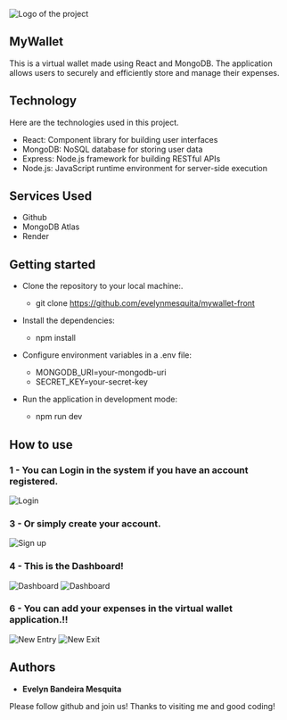 
![Logo of the project](https://github.com/evelynmesquita/projeto14-mywallet-front/blob/main/public/readme/logo.png)


## MyWallet
This is a virtual wallet made using React and MongoDB. The application allows users to securely and efficiently store and manage their expenses.


## Technology 

Here are the technologies used in this project.

* React: Component library for building user interfaces
* MongoDB: NoSQL database for storing user data
* Express: Node.js framework for building RESTful APIs
* Node.js: JavaScript runtime environment for server-side execution

## Services Used

* Github
* MongoDB Atlas
* Render

## Getting started

* Clone the repository to your local machine:.
  - git clone https://github.com/evelynmesquita/mywallet-front
  
* Install the dependencies:
  - npm install
  
* Configure environment variables in a .env file:
  - MONGODB_URI=your-mongodb-uri
  - SECRET_KEY=your-secret-key
  
* Run the application in development mode:
  - npm run dev

## How to use

### 1 - You can Login in the system if you have an account registered.

![Login](https://github.com/evelynmesquita/projeto14-mywallet-front/blob/main/public/readme/login.png)

### 3 - Or simply create your account.

![Sign up](https://github.com/evelynmesquita/projeto14-mywallet-front/blob/main/public/readme/register.png)

### 4 - This is the Dashboard!

![Dashboard](https://github.com/evelynmesquita/projeto14-mywallet-front/blob/main/public/readme/homeWallet.png)
![Dashboard](https://github.com/evelynmesquita/projeto14-mywallet-front/blob/main/public/readme/home2.png)

### 6 - You can add your expenses in the virtual wallet application.!!

![New Entry](https://github.com/evelynmesquita/projeto14-mywallet-front/blob/main/public/readme/newEntry.png)
![New Exit](https://github.com/evelynmesquita/projeto14-mywallet-front/blob/main/public/readme/newExit.png)


  ## Authors

  * **Evelyn Bandeira Mesquita** 

  Please follow github and join us!
  Thanks to visiting me and good coding!
